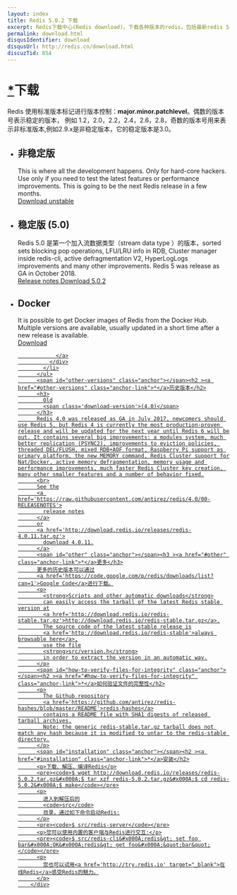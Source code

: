 ```yaml
---
layout: index
title: Redis 5.0.2 下载
excerpt: Redis下载中心(Redis download)，下载各种版本的redis，包括最新redis 5.0.2稳定版redis,5.0.2-Beta版本以及win32/64版本
permalink: download.html
disqusIdentifier: download
disqusUrl: http://redis.cn/download.html
discuzTid: 854
---
```


<div class='text'>
          <span id="download" class="anchor"></span><h1><a href="#download" class="anchor-link">*</a>下载</h1>
          <p>
            Redis 使用标准版本标记进行版本控制：<span style="font-weight:bold;">major.minor.patchlevel</span>。偶数的版本号表示稳定的版本，
			例如 1.2，2.0，2.2，2.4，2.6，2.8，奇数的版本号用来表示非标准版本,例如2.9.x是非稳定版本，它的稳定版本是3.0。
          </p>
          <ul class='download-versions'>
            <li>
              <h2>
                非稳定版
              </h2>
              This is where all the development happens. Only for hard-core hackers. Use only if you need to test the latest features or performance improvements. This is going to be the next Redis release in a few months.
              <div class='download-links'>
                <a class='download-link' href='https://github.com/antirez/redis/archive/unstable.tar.gz'>
                  <i class='fa fa-arrow-circle-o-down'></i>
                  Download
                  unstable
                </a>
              </div>
            </li>
            <li>
              <h2>
                稳定版
                <span class='download-version'>(5.0)</span>
              </h2>
			  Redis 5.0 是第一个加入流数据类型（stream data type ）的版本，sorted sets blocking pop operations, LFU/LRU info in RDB, Cluster manager inside redis-cli, active defragmentation V2, HyperLogLogs improvements and many other improvements. Redis 5 was release as GA in October 2018.
              <div class='download-links'>
                <a class='download-link' href='https://raw.githubusercontent.com/antirez/redis/5.0/00-RELEASENOTES'>
                  <i class='fa fa-file-text-o'></i>
                  Release notes
                </a>
                <a class='download-link' href='http://download.redis.io/releases/redis-5.0.2.tar.gz'>
                  <i class='fa fa-arrow-circle-o-down'></i>
                  Download
                  5.0.2
                </a>
              </div>
            </li>
            <li>
              <h2>
                Docker
              </h2>
              It is possible to get Docker images of Redis from the Docker Hub. Multiple versions are available, usually updated in a short time after a new release is available.
              <div class='download-links'>
                <a class='download-link' href='https://hub.docker.com/_/redis/'>
                  <i class='fa fa-arrow-circle-o-down'></i>
                  Download
                  
                </a>
              </div>
            </li>
          </ul>
          <span id="other-versions" class="anchor"></span><h2 ><a href="#other-versions" class="anchor-link">*</a>历史版本</h2>
          <h3>
            Old
            <span class='download-version'>(4.0)</span>
          </h3>
          Redis 4.0 was released as GA in July 2017, newcomers should use Redis 5, but Redis 4 is currently the most production-proven release and will be updated for the next year until Redis 6 will be out. It contains several big improvements: a modules system, much better replication (PSYNC2), improvements to eviction policies, threaded DEL/FLUSH, mixed RDB+AOF format, Raspberry Pi support as primary platform, the new MEMORY command, Redis Cluster support for Nat/Docker, active memory defragmentation, memory usage and performance improvements, much faster Redis Cluster key creation, many other smaller features and a number of behavior fixed.
          <br>
          See the
          <a href='https://raw.githubusercontent.com/antirez/redis/4.0/00-RELEASENOTES'>
            release notes
          </a>
          or
          <a href='http://download.redis.io/releases/redis-4.0.11.tar.gz'>
            download 4.0.11.
          </a>
          <span id="other" class="anchor"></span><h3 ><a href="#other" class="anchor-link">*</a>更多</h3>
          更多的历史版本可以通过
          <a href='https://code.google.com/p/redis/downloads/list?can=1'>Google Code</a>进行下载。
          <p>
            <strong>Scripts and other automatic downloads</strong>
            can easily access the tarball of the latest Redis stable version at
            <a href='http://download.redis.io/redis-stable.tar.gz'>http://download.redis.io/redis-stable.tar.gz</a>.
            The source code of the latest stable release is
            <a href='http://download.redis.io/redis-stable'>always browsable here</a>,
            use the file
            <strong>src/version.h</strong>
            in order to extract the version in an automatic way.
          </p>
          <span id="how-to-verify-files-for-integrity" class="anchor"></span><h2 ><a href="#how-to-verify-files-for-integrity" class="anchor-link">*</a>如何验证文件的完整性</h2>
          <p>
            The Github repository
            <a href='https://github.com/antirez/redis-hashes/blob/master/README'>redis-hashes</a>
            contains a README file with SHA1 digests of released tarball archives.
            Note: the generic redis-stable.tar.gz tarball does not match any hash because it is modified to untar to the redis-stable directory.
          </p>
          <span id="installation" class="anchor"></span><h2 ><a href="#installation" class="anchor-link">*</a>安装</h2>
          <p>下载、解压、编译Redis</p>
          <pre><code>$ wget http://download.redis.io/releases/redis-5.0.2.tar.gz&#x000A;$ tar xzf redis-5.0.2.tar.gz&#x000A;$ cd redis-5.0.2&#x000A;$ make</code></pre>
          <p>
            进入到解压后的
            <code>src</code>
            目录，通过如下命令启动Redis:
          </p>
          <pre><code>$ src/redis-server</code></pre>
          <p>您可以使用内置的客户端与Redis进行交互:</p>
          <pre><code>$ src/redis-cli&#x000A;redis&gt; set foo bar&#x000A;OK&#x000A;redis&gt; get foo&#x000A;&quot;bar&quot;</code></pre>
          <p>
            您也可以试用<a href='http://try.redis.io' target="_blank">在线Redis</a>感受Redis的魅力。
          </p>
        </div>